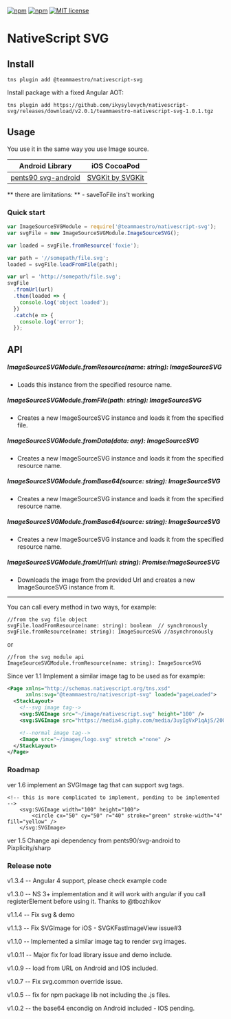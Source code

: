 [![npm](https://img.shields.io/npm/v/@teammaestro/nativescript-svg.svg)](https://www.npmjs.com/package/@teammaestro/nativescript-svg)
[![npm](https://img.shields.io/npm/dt/@teammaestro/nativescript-svg.svg?label=npm%20downloads)](https://www.npmjs.com/package/@teammaestro/nativescript-svg)
[![MIT license](http://img.shields.io/badge/license-MIT-brightgreen.svg)](http://opensource.org/licenses/MIT)

# NativeScript SVG

## Install

`tns plugin add @teammaestro/nativescript-svg`

Install package with a fixed Angular AOT:

`tns plugin add https://github.com/ikysylevych/nativescript-svg/releases/download/v2.0.1/teammaestro-nativescript-svg-1.0.1.tgz`

## Usage

You use it in the same way you use Image source.

| Android Library                                               | iOS CocoaPod                                         |
| ------------------------------------------------------------- | ---------------------------------------------------- |
| [pents90 svg-android](https://github.com/pents90/svg-android) | [SVGKit by SVGKit](https://github.com/SVGKit/SVGKit) |

** there are limitations: ** - saveToFile ins't working

### Quick start

```js
var ImageSourceSVGModule = require('@teammaestro/nativescript-svg');
var svgFile = new ImageSourceSVGModule.ImageSourceSVG();

var loaded = svgFile.fromResource('foxie');

var path = '//somepath/file.svg';
loaded = svgFile.loadFromFile(path);

var url = 'http://somepath/file.svg';
svgFile
  .fromUrl(url)
  .then(loaded => {
    console.log('object loaded');
  })
  .catch(e => {
    console.log('error');
  });
```

## API

##### ImageSourceSVGModule.fromResource(name: string): ImageSourceSVG

- Loads this instance from the specified resource name.

##### ImageSourceSVGModule.fromFile(path: string): ImageSourceSVG

- Creates a new ImageSourceSVG instance and loads it from the specified file.

##### ImageSourceSVGModule.fromData(data: any): ImageSourceSVG

- Creates a new ImageSourceSVG instance and loads it from the specified resource name.

##### ImageSourceSVGModule.fromBase64(source: string): ImageSourceSVG

- Creates a new ImageSourceSVG instance and loads it from the specified resource name.

##### ImageSourceSVGModule.fromBase64(source: string): ImageSourceSVG

- Creates a new ImageSourceSVG instance and loads it from the specified resource name.

##### ImageSourceSVGModule.fromUrl(url: string): Promise:ImageSourceSVG

- Downloads the image from the provided Url and creates a new ImageSourceSVG instance from it.

---

You can call every method in two ways, for example:

```
//from the svg file object
svgFile.loadFromResource(name: string): boolean  // synchronously
svgFile.fromResource(name: string): ImageSourceSVG //asynchronously
```

or

```
//from the svg module api
ImageSourceSVGModule.fromResource(name: string): ImageSourceSVG
```

Since ver 1.1 Implement a similar image tag to be used as for example:

```xml
<Page xmlns="http://schemas.nativescript.org/tns.xsd"
      xmlns:svg="@teammaestro/nativescript-svg" loaded="pageLoaded">
  <StackLayout>
    <!--svg image tag-->
    <svg:SVGImage src="~/image/nativescript.svg" height="100" />
    <svg:SVGImage src="https://media4.giphy.com/media/3uyIgVxP1qAjS/200.svg" height="200" />

    <!--normal image tag-->
    <Image src="~/images/logo.svg" stretch ="none" />
  </StackLayout>
</Page>
```

### Roadmap

ver 1.6 implement an SVGImage tag that can support svg tags.

```
<!-- this is more complicated to implement, pending to be implemented -->
    <svg:SVGImage width="100" height="100">
        <circle cx="50" cy="50" r="40" stroke="green" stroke-width="4" fill="yellow" />
    </svg:SVGImage>
```

ver 1.5 Change api dependency from pents90/svg-android to Pixplicity/sharp

### Release note

v1.3.4 -- Angular 4 support, please check example code

v1.3.0 -- NS 3+ implementation and it will work with angular if you call registerElement before using it. Thanks to @tbozhikov

v1.1.4 -- Fix svg & demo

v1.1.3 -- Fix SVGImage for iOS - SVGKFastImageView issue#3

v1.1.0 -- Implemented a similar image tag to render svg images.

v1.0.11 -- Major fix for load library issue and demo include.

v1.0.9 -- load from URL on Android and IOS included.

v1.0.7 -- Fix svg.common override issue.

v1.0.5 -- fix for npm package lib not including the .js files.

v1.0.2 -- the base64 encondig on Android included - IOS pending.
